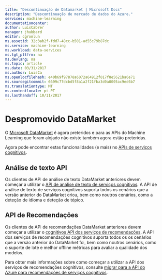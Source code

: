 ```yaml
---
title: "Descontinuação de Datamarket | Microsoft Docs"
description: "Descontinuação de mercado de dados do Azure."
services: machine-learning
documentationcenter: 
author: LuisCabrer
manager: jhubbard
editor: cgronlun
ms.assetid: 32c3ab2f-fdd7-48cc-b501-ad55c79b87dc
ms.service: machine-learning
ms.workload: data-services
ms.tgt_pltfrm: na
ms.devlang: na
ms.topic: article
ms.date: 03/31/2017
ms.author: LuisCa
ms.openlocfilehash: e40b69f97878a6072a64912f017f8e5621ba6e71
ms.sourcegitcommit: 6699c77dcbd5f8a1a2f21fba3d0a0005ac9ed6b7
ms.translationtype: MT
ms.contentlocale: pt-PT
ms.lasthandoff: 10/11/2017
---
```

# <a name="datamarket-is-now-deprecated"></a>Despromovido DataMarket

O [Microsoft DataMarket](https://datamarket.azure.com/datasets) é agora preteridos e para as APIs do Machine Learning que foram alojado não existe também agora estão preteridas.

Agora pode encontrar estas funcionalidades (e mais) no [APIs de serviços cognitivos](https://www.microsoft.com/cognitive-services).

## <a name="text-analytics-api"></a>Análise de texto API

Os clientes de API de análise de texto DataMarket anteriores devem começar a utilizar o [API de análise de texto de serviços cognitivos](https://www.microsoft.com/cognitive-services/text-analytics-api).
A API de análise de texto de serviços cognitivos suporta todos os cenários que a versão anterior do DataMarket criou, bem como noutros cenários, como a deteção de idioma e deteção de tópico.


## <a name="recommendations-api"></a>API de Recomendações 

Os clientes de API de recomendações DataMarket anteriores devem começar a utilizar o [cognitivos API dos serviços de recomendações](https://www.microsoft.com/cognitive-services/recommendations-api).
A API dos serviços de recomendações cognitivos suporta todos os os cenários que a versão anterior do DataMarket foi, bem como noutros cenários, como o suporte de lote e melhor offline métricas para avaliar a qualidade dos modelos. 

Para obter mais informações sobre como começar a utilizar a API dos serviços de recomendações cognitivos, consulte [migrar para a API do Azure para recomendações de serviços cognitivos](http://aka.ms/recomigrate).
